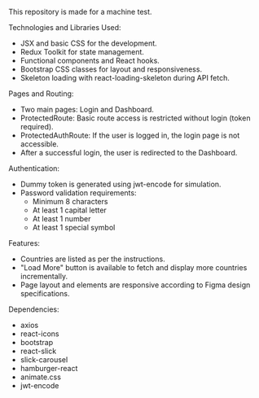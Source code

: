 This repository is made for a machine test.

Technologies and Libraries Used:

- JSX and basic CSS for the development.
- Redux Toolkit for state management.
- Functional components and React hooks.
- Bootstrap CSS classes for layout and responsiveness.
- Skeleton loading with react-loading-skeleton during API fetch.

Pages and Routing:

- Two main pages: Login and Dashboard.
- ProtectedRoute: Basic route access is restricted without login (token required).
- ProtectedAuthRoute: If the user is logged in, the login page is not accessible.
- After a successful login, the user is redirected to the Dashboard.

Authentication:

- Dummy token is generated using jwt-encode for simulation.
- Password validation requirements:
  - Minimum 8 characters
  - At least 1 capital letter
  - At least 1 number
  - At least 1 special symbol

Features:

- Countries are listed as per the instructions.
- "Load More" button is available to fetch and display more countries incrementally.
- Page layout and elements are responsive according to Figma design specifications.

Dependencies:

- axios
- react-icons
- bootstrap
- react-slick
- slick-carousel
- hamburger-react
- animate.css
- jwt-encode

